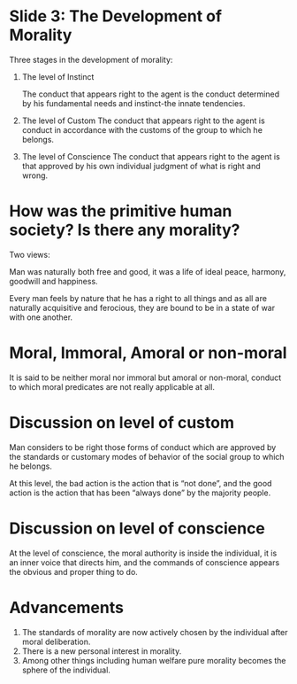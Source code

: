 # Slide 3: The Development of Morality

Three stages in the development of morality:

1. The level of Instinct

    The conduct that appears right to the agent is the conduct determined by his fundamental needs and instinct-the innate tendencies.

1. The level of Custom
    The conduct that appears right to the agent is conduct in accordance with the customs of the group to which he belongs.

1. The level of Conscience
    The conduct that appears right to the agent is that approved by his own individual judgment of what is right and wrong.

# How was the primitive human society? Is there any morality?

Two views:

Man was naturally both free and good, it was a life of ideal peace, harmony, goodwill and happiness.

Every man feels by nature that he has a right to all things and as all are naturally acquisitive and ferocious, they are bound to be in a state of war with one another.

# Moral, Immoral, Amoral or non-moral

It is said to be neither moral nor immoral but amoral or non-moral, conduct to which moral predicates are not really applicable at all.

# Discussion on level of custom

Man considers to be right those forms of conduct which are approved by the standards or customary modes of behavior of the social group to which he belongs.

At this level, the bad action is the action that is “not done”, and the good action is the action that has been “always done” by the majority people.

# Discussion on level of conscience

At the level of conscience, the moral authority is inside the individual, it is an inner voice that directs him, and the commands of conscience appears the obvious and proper thing to do.

# Advancements

1. The standards of morality are now actively chosen by the individual after moral deliberation.
2. There is a new personal interest in morality.
3. Among other things including human welfare pure morality becomes the sphere of the individual.
